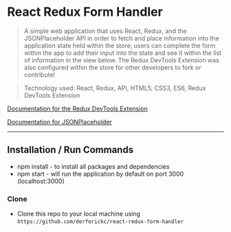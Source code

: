 # React Redux Form Handler

> A simple web application that uses React, Redux, and the JSONPlaceholder API in order to fetch and place information into the application state held within the store; users can complete the form within the app to add their input into the state and see it within the list of information in the view below. The Redux DevTools Extension was also configured within the store for other developers to fork or contribute!

> Technology used: React, Redux, API, HTML5, CSS3, ES6, Redux DevTools Extension

<a href="https://github.com/zalmoxisus/redux-devtools-extension">
	<p>Documentation for the Redux DevTools Extension</p>
</a>
<a href="https://github.com/zalmoxisus/redux-devtools-extension">
	<p>Documentation for JSONPlaceholder</p>
</a>

---

## Installation / Run Commands

- npm install - to install all packages and dependencies
- npm start - will run the application by default on port 3000 (localhost:3000)

### Clone

- Clone this repo to your local machine using `https://github.com/derferickc/react-redux-form-handler`
